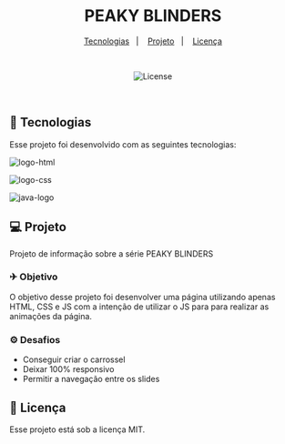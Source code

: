 <h1 align="center"> PEAKY BLINDERS </h1>
<p align="center">
  <a href="#-tecnologias">Tecnologias</a>&nbsp;&nbsp;&nbsp;|&nbsp;&nbsp;&nbsp;
  <a href="#-projeto">Projeto</a>&nbsp;&nbsp;&nbsp;|&nbsp;&nbsp;&nbsp;
   <a href="#memo-licença">Licença</a>
</p>
  
 <br>

<p align="center">
  <img alt="License" src="https://github.com/Henrique38/Projeto-Peaky/blob/master/imagem/videoGif.gif?raw=true">
</p>

<br>



## 🚀 Tecnologias

Esse projeto foi desenvolvido com as seguintes tecnologias:

<p><img src="https://img.shields.io/badge/HTML-239120?style=for-the-badge&logo=html5&logoColor=white" alt="logo-html"><p>
<p><img src="https://img.shields.io/badge/CSS-CC342D?&style=for-the-badge&logo=css3&logoColor=white" alt="logo-css"><p>
<img src="https://img.shields.io/badge/JavaScript-F7DF1E?style=for-the-badge&logo=javascript&logoColor=black" alt="java-logo"/>

## 💻 Projeto

Projeto de informação sobre a série PEAKY BLINDERS

### ✈ Objetivo

O objetivo desse projeto foi desenvolver uma página utilizando apenas HTML, CSS e JS com a intenção de utilizar o JS para para realizar as animações da página. 

### ⚙ Desafios

 - Conseguir criar o carrossel
 - Deixar 100% responsivo
 - Permitir a navegação entre os slides


## :memo: Licença

Esse projeto está sob a licença MIT.
